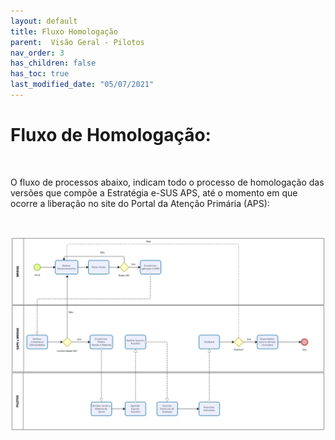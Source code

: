```yaml
---
layout: default
title: Fluxo Homologação
parent:  Visão Geral - Pilotos
nav_order: 3
has_children: false
has_toc: true
last_modified_date: "05/07/2021"
---
```


# Fluxo de Homologação:

<br>

O fluxo de processos abaixo, indicam todo o processo de homologação das versões que compõe a Estratégia e-SUS APS, até o momento em que ocorre a liberação no site do Portal da Atenção Primária (APS):

<br>

![](/media/new_fluxo.PNG)


